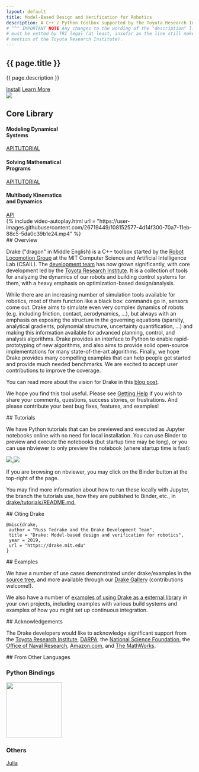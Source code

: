 ```yaml
---
layout: default
title: Model-Based Design and Verification for Robotics
description: A C++ / Python toolbox supported by the Toyota Research Institute.
# ^^^ IMPORTANT NOTE Any changes to the wording of the "description" line above
# must be vetted by TRI legal (at least, insofar as the line still makes
# mention of the Toyota Research Institute).
---
```


<!--
N.B. We mix HTML and Markdown based on which one is more expressive for the
purpose of the front page (HTML for layout, Markdown for content).
-->

<div class="page-home">

<section class="drake-hero padding">
  <div class="contain">
    <div class="drake-hero-title">
      <h1 class="large">{{ page.title }}</h1>
    </div>
    <p class="drake-hero-intro">
      {{ page.description }}
    </p>
    <div class="drake-hero-buttons">
      <a href="/installation.html" class="button">Install</a>
      <a href="#core" class="button grey">Learn More</a>
    </div>
    <div class="hero-image">
      <img src="{{ site.custom.hero_image | relative_url }}">
    </div>
  </div>
</section>

<section id="core" class="core padding">
  <div class="contain">
    <h2>Core Library</h2>
    <div class="grid grid-3col">
      <div class="core-el">
        <h4>Modeling Dynamical<br> Systems</h4>
        <div class="core-el-buttons">
          <a class="button--text" href="https://drake.mit.edu/doxygen_cxx/group__systems.html" target="_blank">API</a><a class="button--text" href="https://mybinder.org/v2/gh/RobotLocomotion/drake/nightly-release?urlpath=/tree/tutorials/dynamical_systems.ipynb&" target="_blank">TUTORIAL</a>
        </div>
      </div>
      <div class="core-el">
        <h4>Solving Mathematical<br> Programs</h4>
        <div class="core-el-buttons">
          <a class="button--text" href="https://drake.mit.edu/doxygen_cxx/group__solvers.html" target="_blank">API</a><a class="button--text" href="https://mybinder.org/v2/gh/RobotLocomotion/drake/nightly-release?urlpath=/tree/tutorials/mathematical_program.ipynb" target="_blank">TUTORIAL</a>
        </div>
      </div>
      <div class="core-el">
        <h4>Multibody Kinematics<br> and Dynamics</h4>
        <div class="core-el-buttons">
          <a class="button--text" href="https://drake.mit.edu/doxygen_cxx/group__multibody.html" target="_blank">API</a>
        </div>
      </div>
    </div>
  </div>
</section>

<section class="home-blocks padding">
  <div class="contain markdown-body">
    <div class="home-blocks-grid grid grid-2col grid-wide" markdown="1">

<!-- Begin main content. -->

<article markdown="1">
{% include video-autoplay.html
  url = "https://user-images.githubusercontent.com/26719449/108152577-4d14f300-70a7-11eb-88c5-5da0c39b1e24.mp4"
%}
</article>


<article markdown="1">
## Overview

Drake ("dragon" in Middle English) is a C++ toolbox started by the
[Robot Locomotion Group](http://groups.csail.mit.edu/locomotion/) at the MIT
Computer Science and Artificial Intelligence Lab (CSAIL). The
[development team](/credits.html) has now grown significantly, with core
development led by the [Toyota Research Institute](https://www.tri.global/). It
is a collection of tools for analyzing the dynamics of our robots and building
control systems for them, with a heavy emphasis on optimization-based
design/analysis.

While there are an increasing number of simulation tools available for
robotics, most of them function like a black box: commands go in, sensors come
out. Drake aims to simulate even very complex dynamics of robots (e.g.
including friction, contact, aerodynamics, …), but always with an emphasis on
exposing the structure in the governing equations (sparsity, analytical
gradients, polynomial structure, uncertainty quantification, …) and making this
information available for advanced planning, control, and analysis algorithms.
Drake provides an interface to Python to enable rapid-prototyping of new
algorithms, and also aims to provide solid open-source implementations for many
state-of-the-art algorithms. Finally, we hope Drake provides many compelling
examples that can help people get started and provide much needed benchmarks.
We are excited to accept user contributions to improve the coverage.

You can read more about the vision for Drake in this [blog
post](https://medium.com/toyotaresearch/drake-model-based-design-in-the-age-of-robotics-and-machine-learning-59938c985515).

We hope you find this tool useful. Please see
[Getting Help](/getting_help.html) if you wish to share your comments,
questions, success stories, or frustrations. And please contribute your best
bug fixes, features, and examples!
</article>


<article markdown="1">
## Tutorials

We have Python tutorials that can be previewed and executed as Jupyter
notebooks online with no need for local installation. You can use Binder to
preview and execute the notebooks (but startup time may be long), or you can
use nbviewer to only preview the notebook (where startup time is fast):

<a target="_doc" href="https://mybinder.org/v2/gh/RobotLocomotion/drake/nightly-release-binder?urlpath=/tree/tutorials">
  <img src="https://mybinder.org/badge_logo.svg"/>
</a>
<a target="_doc" href="https://nbviewer.jupyter.org/github/RobotLocomotion/drake/blob/nightly-release/tutorials/">
  <img src="https://img.shields.io/badge/view%20on-nbviewer-brightgreen.svg"/>
</a>

If you are browsing on nbviewer, you may click on the Binder button at the
top-right of the page.

You may find more information about how to run these locally with Jupyter, the
branch the tutorials use, how they are published to Binder, etc., in
[drake/tutorials/README.md.](https://github.com/RobotLocomotion/drake/blob/master/tutorials/README.md)
</article>


<article markdown="1">
## Citing Drake

```
@misc{drake,
 author = "Russ Tedrake and the Drake Development Team",
 title = "Drake: Model-based design and verification for robotics",
 year = 2019,
 url = "https://drake.mit.edu"
}
```
</article>


<article markdown="1">
## Examples

We have a number of use cases demonstrated under drake/examples in the
[source tree](https://github.com/RobotLocomotion/drake/tree/master/examples),
and more available through our [Drake Gallery](/gallery.html) (contributions
welcome!).

We also have a number of [examples of using Drake as a external library](
https://github.com/RobotLocomotion/drake-external-examples) in your own
projects, including examples with various build systems and examples of how you
might set up continuous integration.
</article>


<article markdown="1">
## Acknowledgements

The Drake developers would like to acknowledge significant support from the
[Toyota Research Institute](http://tri.global/),
[DARPA](http://www.darpa.mil/), the
[National Science Foundation](https://nsf.gov/), the
[Office of Naval Research](https://www.onr.navy.mil/),
[Amazon.com](https://www.amazon.com/), and
[The MathWorks](http://www.mathworks.com/).
</article>


<article markdown="1">
## From Other Languages

### Python Bindings

<a href="/python_bindings.html">
  <img src="/third_party/images/python-logo-generic.svg" width="150px"/>
</a>

### Others

[Julia](./julia_bindings.html)

</article>

<!-- End main content. -->

</div>
</div>
</section>

</div>
